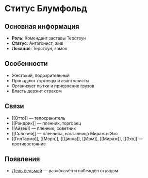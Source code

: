 # Ститус Блумфольд

## Основная информация
- **Роль**: Комендант заставы Терстоун
- **Статус**: Антагонист, жив
- **Локация**: Терстоун, замок

## Особенности
- Жестокий, подозрительный
- Пропадают торговцы и авантюристы
- Организует пытки и присвоение грузов
- Власть держит страхом

## Связи
- [[Отто]] — телохранитель
- [[Рондрик]] — пленник, торговец
- [[Айзек]] — пленник, советник
- [[Соловей]] — пленница, наставница Мираж и Эхо
- [[ГилТармо]], [[Морн]], [[Цинна]], [[Ирм]], [[Мираж]], [[Эхо]] — противостояние

## Появления
- [День седьмой](obsidian://open?vault=Project%20LUX&file=Отчеты%2FДень%20седьмой) — разоблачён и побеждён отрядом